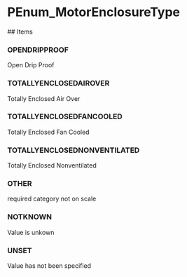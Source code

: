 # PEnum_MotorEnclosureType

<!-- end of definition -->## Items

### OPENDRIPPROOF
Open Drip Proof

### TOTALLYENCLOSEDAIROVER
Totally Enclosed Air Over

### TOTALLYENCLOSEDFANCOOLED
Totally Enclosed Fan Cooled

### TOTALLYENCLOSEDNONVENTILATED
Totally Enclosed Nonventilated

### OTHER
required category not on scale

### NOTKNOWN
Value is unkown

### UNSET
Value has not been specified
